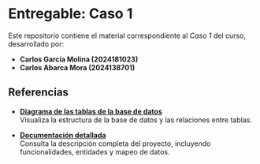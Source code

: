 # Entregable: Caso 1

Este repositorio contiene el material correspondiente al *Caso 1* del curso, desarrollado por:

- **Carlos García Molina (2024181023)**
- **Carlos Abarca Mora (2024138701)**

## Referencias

- **[Diagrama de las tablas de la base de datos](https://github.com/CharlieAbarca/Caso-1/blob/main/DiagramasTabla.pdf)**  
  Visualiza la estructura de la base de datos y las relaciones entre tablas.

- **[Documentación detallada](https://github.com/CharlieAbarca/Caso-1/blob/main/CasoUnoDocumentaci%C3%B3n.md)**  
  Consulta la descripción completa del proyecto, incluyendo funcionalidades, entidades y mapeo de datos.
